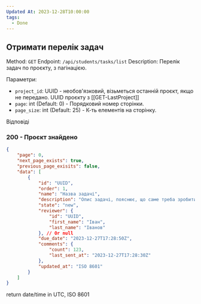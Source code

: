 ```yaml
---
Updated At: 2023-12-28T10:00:00
tags:
  - Done
---
```

## Отримати перелік задач

Method: `GET`
Endpoint: `/api/students/tasks/list`
Description: Перелік задач по проєкту, з пагінацією.

Параметри:
- `project_id`: UUID - необов'язковий, візьметься останній проєкт, якщо не передано. UUID проєкту з [[GET-LastProject]]
- `page`: int (Default: 0) - Порядковий номер сторінки.
- `page_size`: int (Default: 25) - К-ть елементів на сторінку.

Відповіді
### 200 - Проєкт знайдено
```json
{
	"page": 0,
	"next_page_exists": true,
	"previous_page_exisits": false,
	"data": [
		{
			"id": "UUID",
			"order": 1,
			"name": "Назва задачі",
			"description": "Опис задачі, пояснює, що саме треба зробити.",
			"state": "new",
			"reviewer": {
				"id": "UUID",
				"first_name": "Іван",
				"last_name": "Іванов"
			}, // Or null
			"due_date": "2023-12-27T17:28:50Z",
			"comments": {
				"count": 123,
				"last_sent_at": "2023-12-27T17:28:30Z"
			},
			"updated_at": "ISO 8601"
		}
	]
}
```

return date/time in UTC, ISO 8601